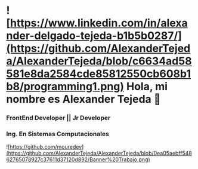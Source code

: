 # ![https://www.linkedin.com/in/alexander-delgado-tejeda-b1b5b0287/](https://github.com/AlexanderTejeda/AlexanderTejeda/blob/c6634ad58581e8da2584cde85812550cb608b1b8/programming1.png) Hola, mi nombre es Alexander Tejeda 👋
### FrontEnd Developer || Jr Developer
### Ing. En Sistemas Computacionales
![https://github.com/mouredev](https://github.com/AlexanderTejeda/AlexanderTejeda/blob/0ea05aebff54862765078927c37611d37120d892/Banner%20Trabajo.png)
